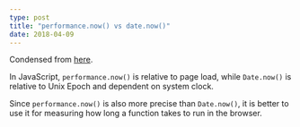 ```yaml
---
type: post
title: "performance.now() vs date.now()"
date: 2018-04-09
---
```


Condensed from [here](https://stackoverflow.com/questions/30795525/performance-now-vs-date-now).

In JavaScript, `performance.now()` is relative to page load,
while `Date.now()` is relative to Unix Epoch and dependent on system clock.

Since `performance.now()` is also more precise than `Date.now()`,
it is better to use it for measuring how long a function takes to run in the browser.



